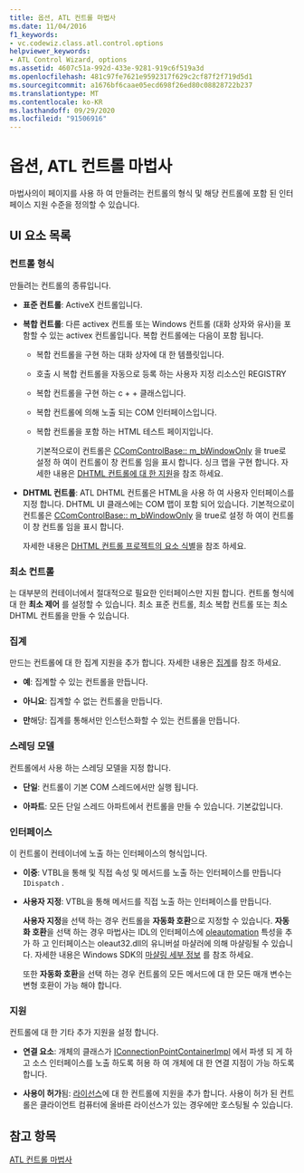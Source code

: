 ```yaml
---
title: 옵션, ATL 컨트롤 마법사
ms.date: 11/04/2016
f1_keywords:
- vc.codewiz.class.atl.control.options
helpviewer_keywords:
- ATL Control Wizard, options
ms.assetid: 4607c51a-992d-433e-9281-919c6f519a3d
ms.openlocfilehash: 481c97fe7621e9592317f629c2cf87f2f719d5d1
ms.sourcegitcommit: a1676bf6caae05ecd698f26ed80c08828722b237
ms.translationtype: MT
ms.contentlocale: ko-KR
ms.lasthandoff: 09/29/2020
ms.locfileid: "91506916"
---
```

# <a name="options-atl-control-wizard"></a>옵션, ATL 컨트롤 마법사

마법사의이 페이지를 사용 하 여 만들려는 컨트롤의 형식 및 해당 컨트롤에 포함 된 인터페이스 지원 수준을 정의할 수 있습니다.

## <a name="uielement-list"></a>UI 요소 목록

### <a name="control-type"></a>컨트롤 형식

만들려는 컨트롤의 종류입니다.

- **표준 컨트롤**: ActiveX 컨트롤입니다.

- **복합 컨트롤**: 다른 activex 컨트롤 또는 Windows 컨트롤 (대화 상자와 유사)을 포함할 수 있는 activex 컨트롤입니다. 복합 컨트롤에는 다음이 포함 됩니다.

  - 복합 컨트롤을 구현 하는 대화 상자에 대 한 템플릿입니다.

  - 호출 시 복합 컨트롤을 자동으로 등록 하는 사용자 지정 리소스인 REGISTRY

  - 복합 컨트롤을 구현 하는 c + + 클래스입니다.

  - 복합 컨트롤에 의해 노출 되는 COM 인터페이스입니다.

  - 복합 컨트롤을 포함 하는 HTML 테스트 페이지입니다.

    기본적으로이 컨트롤은 [CComControlBase:: m_bWindowOnly](../../atl/reference/ccomcontrolbase-class.md#m_bwindowonly) 을 true로 설정 하 여이 컨트롤이 창 컨트롤 임을 표시 합니다. 싱크 맵을 구현 합니다. 자세한 내용은 [DHTML 컨트롤에 대 한 지원](../../atl/atl-support-for-dhtml-controls.md)을 참조 하세요.

- **DHTML 컨트롤**: ATL DHTML 컨트롤은 HTML을 사용 하 여 사용자 인터페이스를 지정 합니다. DHTML UI 클래스에는 COM 맵이 포함 되어 있습니다. 기본적으로이 컨트롤은 [CComControlBase:: m_bWindowOnly](../../atl/reference/ccomcontrolbase-class.md#m_bwindowonly) 을 true로 설정 하 여이 컨트롤이 창 컨트롤 임을 표시 합니다.

   자세한 내용은 [DHTML 컨트롤 프로젝트의 요소 식별](../../atl/identifying-the-elements-of-the-dhtml-control-project.md)을 참조 하세요.

### <a name="minimal-control"></a>최소 컨트롤

는 대부분의 컨테이너에서 절대적으로 필요한 인터페이스만 지원 합니다. 컨트롤 형식에 대 한 **최소 제어** 를 설정할 수 있습니다. 최소 표준 컨트롤, 최소 복합 컨트롤 또는 최소 DHTML 컨트롤을 만들 수 있습니다.

### <a name="aggregation"></a>집계

만드는 컨트롤에 대 한 집계 지원을 추가 합니다. 자세한 내용은 [집계](../../atl/aggregation.md)를 참조 하세요.

- **예**: 집계할 수 있는 컨트롤을 만듭니다.

- **아니요**: 집계할 수 없는 컨트롤을 만듭니다.

- **만**해당: 집계를 통해서만 인스턴스화할 수 있는 컨트롤을 만듭니다.

### <a name="threading-model"></a>스레딩 모델

컨트롤에서 사용 하는 스레딩 모델을 지정 합니다.

- **단일**: 컨트롤이 기본 COM 스레드에서만 실행 됩니다.

- **아파트**: 모든 단일 스레드 아파트에서 컨트롤을 만들 수 있습니다. 기본값입니다.

### <a name="interface"></a>인터페이스

이 컨트롤이 컨테이너에 노출 하는 인터페이스의 형식입니다.

- **이중**: VTBL을 통해 및 직접 속성 및 메서드를 노출 하는 인터페이스를 만듭니다 `IDispatch` .

- **사용자 지정**: VTBL을 통해 메서드를 직접 노출 하는 인터페이스를 만듭니다.

   **사용자 지정**을 선택 하는 경우 컨트롤을 **자동화 호환**으로 지정할 수 있습니다. **자동화 호환**을 선택 하는 경우 마법사는 IDL의 인터페이스에 [oleautomation](../../windows/attributes/oleautomation.md) 특성을 추가 하 고 인터페이스는 oleaut32.dll의 유니버설 마샬러에 의해 마샬링될 수 있습니다. 자세한 내용은 Windows SDK의 [마샬링 세부 정보](/windows/win32/com/marshaling-details) 를 참조 하세요.

   또한 **자동화 호환**을 선택 하는 경우 컨트롤의 모든 메서드에 대 한 모든 매개 변수는 변형 호환이 가능 해야 합니다.

### <a name="support"></a>지원

컨트롤에 대 한 기타 추가 지원을 설정 합니다.

- **연결 요소**: 개체의 클래스가 [IConnectionPointContainerImpl](../../atl/reference/iconnectionpointcontainerimpl-class.md) 에서 파생 되 게 하 고 소스 인터페이스를 노출 하도록 허용 하 여 개체에 대 한 연결 지점이 가능 하도록 합니다.

- **사용이 허가**됨: [라이선스](/windows/win32/com/licensing)에 대 한 컨트롤에 지원을 추가 합니다. 사용이 허가 된 컨트롤은 클라이언트 컴퓨터에 올바른 라이선스가 있는 경우에만 호스팅될 수 있습니다.

## <a name="see-also"></a>참고 항목

[ATL 컨트롤 마법사](../../atl/reference/atl-control-wizard.md)
